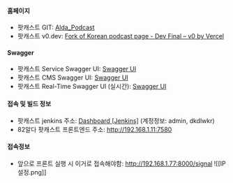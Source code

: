 
#### 홈페이지 
- 팟캐스트 GIT: [Alda_Podcast](http://dev.ijaksnc.co.kr/organizations/Alda_Podcast)
- 팟캐스트 v0.dev: [Fork of Korean podcast page - Dev Final – v0 by Vercel](https://v0.dev/chat/fork-of-korean-podcast-page-dev-final-1p3twpdaDi8)

#### Swagger 
- 팟캐스트 Service Swagger UI: [Swagger UI](http://192.168.1.11:7581/webjars/swagger-ui/index.html)
- 팟캐스트 CMS Swagger UI: [Swagger UI](http://192.168.1.11:7511/webjars/swagger-ui/index.html)
- 팟캐스트 Real-Time Swagger UI (실시간): [Swagger UI](https://apidev.82alda.co.kr:4000/api-docs)

#### 접속 및 빌드 정보
- 팟캐스트 jenkins 주소: [Dashboard [Jenkins]](http://192.168.1.11:7500/) (계정정보: admin, dkdlwkr)
- 82알다 팟캐스트 프론트엔드 주소: http://192.168.1.11:7580

#### 접속정보
- 앞으로 프론트 실행 시 이거로 접속해야함: http://192.168.1.77:8000/signal
![[IP설정.png]]

